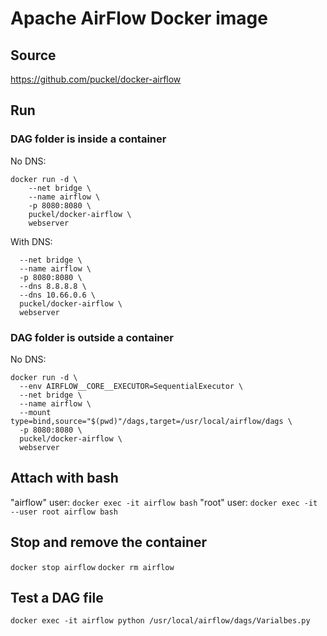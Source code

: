 # Apache AirFlow Docker image

## Source
https://github.com/puckel/docker-airflow

## Run
### DAG folder is inside a container
No DNS:
```
docker run -d \
    --net bridge \
    --name airflow \
    -p 8080:8080 \
    puckel/docker-airflow \
    webserver
```

With DNS:
```docker run -d \
  --net bridge \
  --name airflow \
  -p 8080:8080 \
  --dns 8.8.8.8 \
  --dns 10.66.0.6 \
  puckel/docker-airflow \
  webserver
```

### DAG folder is outside a container
No DNS:
```
docker run -d \
  --env AIRFLOW__CORE__EXECUTOR=SequentialExecutor \
  --net bridge \
  --name airflow \
  --mount type=bind,source="$(pwd)"/dags,target=/usr/local/airflow/dags \
  -p 8080:8080 \
  puckel/docker-airflow \
  webserver
```

## Attach with bash
"airflow" user:
`docker exec -it airflow bash`
"root" user:
`docker exec -it --user root airflow bash`

## Stop and remove the container
`docker stop airflow`
`docker rm airflow`

## Test a DAG file
`docker exec -it airflow python /usr/local/airflow/dags/Varialbes.py`
